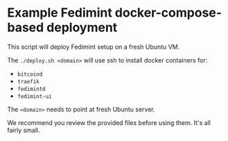 # Example Fedimint docker-compose-based deployment

This script will deploy Fedimint setup on a fresh
Ubuntu VM.

The `./deploy.sh <domain>` will use ssh to install docker
containers for:

* `bitcoind`
* `traefik`
* `fedimintd`
* `fedimint-ui`

The `<domain>` needs to point at fresh Ubuntu server.

We recommend you review the provided files before using them.
It's all fairly small.
